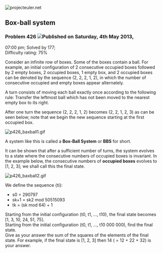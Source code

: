 ![projecteuler.net](images/print_page_logo.png)

## Box-ball system

### Problem 426 ![](images/icon_info.png)Published on Saturday, 4th May 2013,
07:00 pm; Solved by 177;  
Difficulty rating: 75%

Consider an infinite row of boxes. Some of the boxes contain a ball. For
example, an initial configuration of 2 consecutive occupied boxes followed by
2 empty boxes, 2 occupied boxes, 1 empty box, and 2 occupied boxes can be
denoted by the sequence (2, 2, 2, 1, 2), in which the number of consecutive
occupied and empty boxes appear alternately.

A turn consists of moving each ball exactly once according to the following
rule: Transfer the leftmost ball which has not been moved to the nearest empty
box to its right.

After one turn the sequence (2, 2, 2, 1, 2) becomes (2, 2, 1, 2, 3) as can be
seen below; note that we begin the new sequence starting at the first occupied
box.

![p426_baxball1.gif](project/images/p426_baxball1.gif)

A system like this is called a **Box-Ball System** or **BBS** for short.

It can be shown that after a sufficient number of turns, the system evolves to
a state where the consecutive numbers of occupied boxes is invariant. In the
example below, the consecutive numbers of **occupied boxes** evolves to [1, 2,
3]; we shall call this the final state.

![p426_baxball2.gif](project/images/p426_baxball2.gif)

We define the sequence {ti}:  

  * s0 = 290797 
  * sk+1 = sk2 mod 50515093 
  * tk = (sk mod 64) + 1 

Starting from the initial configuration (t0, t1, …, t10), the final state
becomes [1, 3, 10, 24, 51, 75].  
Starting from the initial configuration (t0, t1, …, t10 000 000), find the
final state.  
Give as your answer the sum of the squares of the elements of the final state.
For example, if the final state is [1, 2, 3] then 14 ( = 12 \+ 22 \+ 32) is
your answer.

  
  

